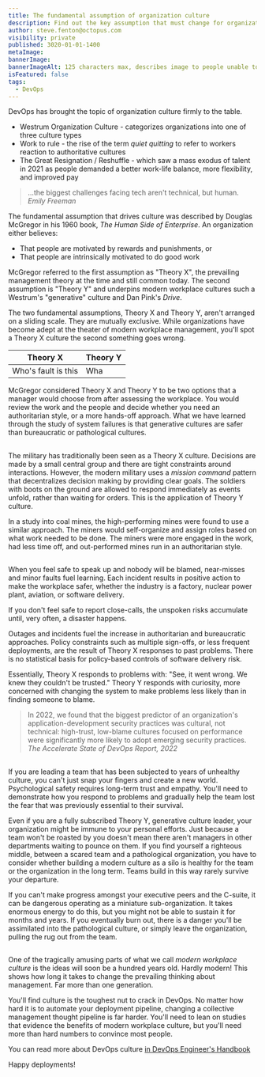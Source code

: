 ```yaml
---
title: The fundamental assumption of organization culture
description: Find out the key assumption that must change for organizations to adopt modern cultures.
author: steve.fenton@octopus.com
visibility: private
published: 3020-01-01-1400
metaImage: 
bannerImage: 
bannerImageAlt: 125 characters max, describes image to people unable to see it.
isFeatured: false
tags: 
  - DevOps
---
```


DevOps has brought the topic of organization culture firmly to the table.

- Westrum Organization Culture - categorizes organizations into one of three culture types
- Work to rule - the rise of the term *quiet quitting* to refer to workers reaction to authoritative cultures
- The Great Resignation / Reshuffle - which saw a mass exodus of talent in 2021 as people demanded a better work-life balance, more flexibility, and improved pay

> ...the biggest challenges facing tech aren't technical, but human. <cite>Emily Freeman</cite>

The fundamental assumption that drives culture was described by Douglas McGregor in his 1960 book, *The Human Side of Enterprise*. An organization either believes:

- That people are motivated by rewards and punishments, or
- That people are intrinsically motivated to do good work

McGregor referred to the first assumption as "Theory X", the prevailing management theory at the time and still common today. The second assumption is "Theory Y" and underpins modern workplace cultures such a Westrum's "generative" culture and Dan Pink's *Drive*.

The two fundamental assumptions, Theory X and Theory Y, aren't arranged on a sliding scale. They are mutually exclusive. While organizations have become adept at the theater of modern workplace management, you'll spot a Theory X culture the second something goes wrong.

| Theory X | Theory Y|
|----|-------|
| Who's fault is this | Wha


McGregor considered Theory X and Theory Y to be two options that a manager would choose from after assessing the workplace. You would review the work and the people and decide whether you need an authoritarian style, or a more hands-off approach. What we have learned through the study of system failures is that generative cultures are safer than bureaucratic or pathological cultures.

## 

The military has traditionally been seen as a Theory X culture. Decisions are made by a small central group and there are tight constraints around interactions. However, the modern military uses a *mission command* pattern that decentralizes decision making by providing clear goals. The soldiers with boots on the ground are allowed to respond immediately as events unfold, rather than waiting for orders. This is the application of Theory Y culture.

In a study into coal mines, the high-performing mines were found to use a similar approach. The miners would self-organize and assign roles based on what work needed to be done. The miners were more engaged in the work, had less time off, and out-performed mines run in an authoritarian style.


##

When you feel safe to speak up and nobody will be blamed, near-misses and minor faults fuel learning. Each incident results in positive action to make the workplace safer, whether the industry is a factory, nuclear power plant, aviation, or software delivery.

If you don't feel safe to report close-calls, the unspoken risks accumulate until, very often, a disaster happens.

Outages and incidents fuel the increase in authoritarian and bureaucratic approaches. Policy constraints such as multiple sign-offs, or less frequent deployments, are the result of Theory X responses to past problems. There is no statistical basis for policy-based controls of software delivery risk.

Essentially, Theory X responds to problems with: "See, it went wrong. We knew they couldn't be trusted." Theory Y responds with curiosity, more concerned with changing the system to make problems less likely than in finding someone to blame.

> In 2022, we found that the biggest predictor of an organization's application-development security practices was cultural, not technical: high-trust, low-blame cultures focused on performance were significantly more likely to adopt emerging security practices. <cite>The Accelerate State of DevOps Report, 2022</cite>

##

If you are leading a team that has been subjected to years of unhealthy culture, you can't just snap your fingers and create a new world. Psychological safety requires long-term trust and empathy. You'll need to demonstrate how you respond to problems and gradually help the team lost the fear that was previously essential to their survival.

Even if you are a fully subscribed Theory Y, generative culture leader, your organization might be immune to your personal efforts. Just because a team won't be roasted by you doesn't mean there aren't managers in other departments waiting to pounce on them. If you find yourself a righteous middle, between a scared team and a pathological organization, you have to consider whether building a modern culture as a silo is healthy for the team or the organization in the long term. Teams build in this way rarely survive your departure.

If you can't make progress amongst your executive peers and the C-suite, it can be dangerous operating as a miniature sub-organization. It takes enormous energy to do this, but you might not be able to sustain it for months and years. If you eventually burn out, there is a danger you'll be assimilated into the pathological culture, or simply leave the organization, pulling the rug out from the team.

##

One of the tragically amusing parts of what we call *modern workplace culture* is the ideas will soon be a hundred years old. Hardly modern! This shows how long it takes to change the prevailing thinking about management. Far more than one generation.

You'll find culture is the toughest nut to crack in DevOps. No matter how hard it is to automate your deployment pipeline, changing a collective management thought pipeline is far harder. You'll need to lean on studies that evidence the benefits of modern workplace culture, but you'll need more than hard numbers to convince most people.

You can read more about DevOps culture [in DevOps Engineer's Handbook](https://octopus.com/devops/)


Happy deployments!
